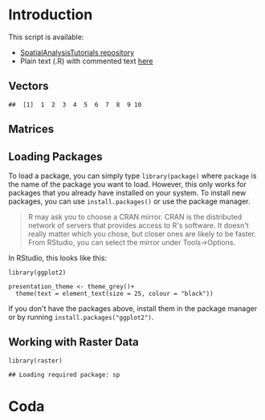 Introduction
============

This script is available:

-   [SpatialAnalysisTutorials repository](http://github.com/adammwilson/SpatialAnalysisTutorials/blob/master/R_Introduction)
-   Plain text (.R) with commented text [here](http://github.com/adammwilson/SpatialAnalysisTutorials/blob/master/R_Introduction/R_Introduction.R)

Vectors
-------

    ##  [1]  1  2  3  4  5  6  7  8  9 10

Matrices
--------

Loading Packages
----------------

To load a package, you can simply type `library(package)` where `package` is the name of the package you want to load. However, this only works for packages that you already have installed on your system. To install new packages, you can use `install.packages()` or use the package manager.

> R may ask you to choose a CRAN mirror. CRAN is the distributed network of servers that provides access to R's software. It doesn't really matter which you chose, but closer ones are likely to be faster. From RStudio, you can select the mirror under Tools→Options.

In RStudio, this looks like this:

``` {.r}
library(ggplot2)

presentation_theme <- theme_grey()+
  theme(text = element_text(size = 25, colour = "black"))
```

If you don't have the packages above, install them in the package manager or by running `install.packages("ggplot2")`.

Working with Raster Data
------------------------

``` {.r}
library(raster)
```

    ## Loading required package: sp

Coda
====
